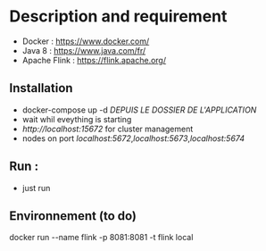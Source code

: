 # Description and requirement
* Docker : https://www.docker.com/
* Java 8 : https://www.java.com/fr/
* Apache Flink : https://flink.apache.org/
## Installation
* docker-compose up -d _DEPUIS LE DOSSIER DE L'APPLICATION_
* wait whil eveything is starting
* _http://localhost:15672_ for cluster management
* nodes on port _localhost:5672_,_localhost:5673_,_localhost:5674_
## Run :
* just run
## Environnement (to do)
docker run --name flink -p 8081:8081 -t flink local
